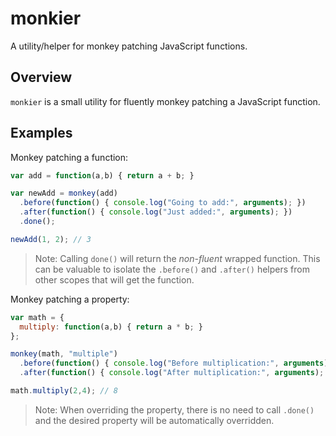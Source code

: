 monkier
=======

A utility/helper for monkey patching JavaScript functions.

## Overview

`monkier` is a small utility for fluently monkey patching a JavaScript function. 

## Examples

Monkey patching a function:

```js
var add = function(a,b) { return a + b; }

var newAdd = monkey(add)
  .before(function() { console.log("Going to add:", arguments); })
  .after(function() { console.log("Just added:", arguments); })
  .done();

newAdd(1, 2); // 3
```

> Note: Calling `done()` will return the *non-fluent* wrapped function. This can be valuable to isolate the `.before()` and `.after()` helpers from other scopes that will get the function.

Monkey patching a property:

```js    
var math = {
  multiply: function(a,b) { return a * b; }
};

monkey(math, "multiple")
  .before(function() { console.log("Before multiplication:", arguments); })
  .after(function() { console.log("After multiplication:", arguments); })  

math.multiply(2,4); // 8
```

> Note: When overriding the property, there is no need to call `.done()` and the desired property will be automatically overridden.
